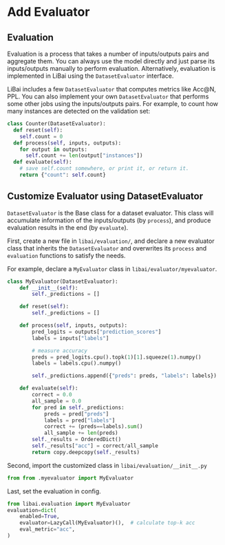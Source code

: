 # Add Evaluator
## Evaluation
Evaluation is a process that takes a number of inputs/outputs pairs and aggregate them. You can always use the model directly and just parse its inputs/outputs manually to perform evaluation. Alternatively, evaluation is implemented in LiBai using the `DatasetEvaluator` interface.

LiBai includes a few `DatasetEvaluator` that computes metrics like Acc@N, PPL. You can also implement your own `DatasetEvaluator` that performs some other jobs using the inputs/outputs pairs. For example, to count how many instances are detected on the validation set:
``` Python
class Counter(DatasetEvaluator):
  def reset(self):
    self.count = 0
  def process(self, inputs, outputs):
    for output in outputs:
      self.count += len(output["instances"])
  def evaluate(self):
    # save self.count somewhere, or print it, or return it.
    return {"count": self.count}
```

## Customize Evaluator using DatasetEvaluator
`DatasetEvaluator` is the Base class for a dataset evaluator. This class will accumulate information of the inputs/outputs (by `process`), and produce evaluation results in the end (by `evaluate`).

First, create a new file in `libai/evaluation/`, and declare a new evaluator class that inherits the `DatasetEvaluator` and overwrites its `process` and `evaluation` functions to satisfy the needs.

For example, declare a `MyEvaluator` class in `libai/evaluator/myevaluator`.
``` Python
class MyEvaluator(DatasetEvaluator):
    def __init__(self):
        self._predictions = []

    def reset(self):
        self._predictions = []

    def process(self, inputs, outputs):
        pred_logits = outputs["prediction_scores"]
        labels = inputs["labels"]

        # measure accuracy
        preds = pred_logits.cpu().topk(1)[1].squeeze(1).numpy()
        labels = labels.cpu().numpy()

        self._predictions.append({"preds": preds, "labels": labels})

    def evaluate(self):
        correct = 0.0
        all_sample = 0.0
        for pred in self._predictions:
            preds = pred["preds"]
            labels = pred["labels"]
            correct += (preds==labels).sum()
            all_sample += len(preds)
        self._results = OrderedDict()
        self._results["acc"] = correct/all_sample
        return copy.deepcopy(self._results)
```

Second, import the customized class in `libai/evaluation/__init__.py`
``` Python
from from .myevaluator import MyEvaluator
```
Last, set the evaluation in config.
``` Python
from libai.evaluation import MyEvaluator
evaluation=dict(
    enabled=True,
    evaluator=LazyCall(MyEvaluator)(),  # calculate top-k acc
    eval_metric="acc",
)
```
